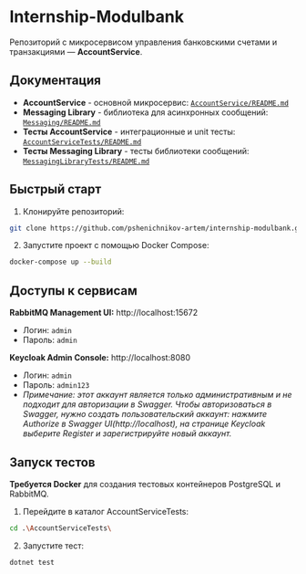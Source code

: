 # Internship-Modulbank

Репозиторий с микросервисом управления банковскими счетами и транзакциями — **AccountService**.

## Документация

- **AccountService** - основной микросервис: [`AccountService/README.md`](./AccountService/README.md)
- **Messaging Library** - библиотека для асинхронных сообщений: [`Messaging/README.md`](./Messaging/README.md)
- **Тесты AccountService** - интеграционные и unit тесты: [`AccountServiceTests/README.md`](./AccountServiceTests/README.md)
- **Тесты Messaging Library** - тесты библиотеки сообщений: [`MessagingLibraryTests/README.md`](./MessagingLibraryTests/README.md)

## Быстрый старт

1. Клонируйте репозиторий:
```bash
git clone https://github.com/pshenichnikov-artem/internship-modulbank.git
```
2. Запустите проект с помощью Docker Compose:
```bash
docker-compose up --build
```

## Доступы к сервисам

**RabbitMQ Management UI:** http://localhost:15672
- Логин: `admin`
- Пароль: `admin`

**Keycloak Admin Console:** http://localhost:8080
- Логин: `admin`
- Пароль: `admin123`
- *Примечание: этот аккаунт является только административным и не подходит для авторизации в Swagger. Чтобы авторизоваться в Swagger, нужно создать пользовательский аккаунт: нажмите Authorize в Swagger UI(http://localhost), на странице Keycloak выберите Register и зарегистрируйте новый аккаунт.*

## Запуск тестов
**Требуется Docker** для создания тестовых контейнеров PostgreSQL и RabbitMQ.

1. Перейдите в каталог AccountServiceTests:
```bash
cd .\AccountServiceTests\
```
2. Запустите тест:
```bash
dotnet test
```

